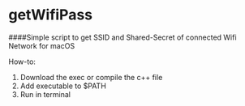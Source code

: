 # getWifiPass
####Simple script to get SSID and Shared-Secret of connected Wifi Network for macOS

How-to:

1. Download the exec or compile the c++ file
2. Add executable to $PATH
3. Run in terminal
